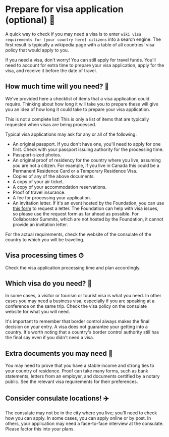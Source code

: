 # Prepare for visa application (optional) 🛂

A quick way to check if you may need a visa is to enter `wiki visa requirements
for [your country here] citizens` into a search engine. The first result is typically a
wikipedia page with a table of all countries' visa policy that would apply to you.

If you need a visa, don't worry! You can still apply for travel funds. You'll need
to account for extra time to prepare your visa application, apply for the visa,
and receive it before the date of travel.

## How much time will you need? 📅

We've provided here a checklist of items that a visa application could require.
Thinking about how long it will take you to prepare these will give you an idea of how
long it could take to prepare your visa application.

This is not a complete list! This is only a list of items that are typically requested
when visas are being processed.

Typical visa applications may ask for any or all of the following:

* An original passport. If you don't have one, you'll need to apply for one first.
Check with your passport issuing authority for the processing time.
* Passport-sized photos.
* An original proof of residency for the country where you live,
assuming you are not a citizen. For example, if you live in Canada this could be
a Permanent Residence Card or a Temporary Residence Visa.
* Copies of any of the above documents.
* A copy of your air ticket.
* A copy of your accommodation reservations.
* Proof of travel insurance.
* A fee for processing your application.
* An invitation letter. If it's an event hosted by the Foundation, you can use
[this form][visa-request-form] to request a letter. The Foundation
can help with visa issues, so please use the request form as far ahead as possible.
For Collaborator Summits, which are not hosted by the Foundation, it cannot provide
an invitation letter.

For the actual requirements, check the website of the consulate of the country to
which you will be traveling.

## Visa processing times ⏱

Check the visa application processing time and plan accordingly.

## Which visa do you need? 🛂

In some cases, a visitor or tourism or tourist visa is what you need. In other cases 
you may need a business visa, especially if you are speaking at a conference on the same 
trip. Check the visa policy on the consulate website for what you will need.

It's important to remember that border control always makes the final decision on your
entry. A visa does not guarantee your getting into a country. It's worth noting that 
a country's border control authority still has the final say even if you didn't need a 
visa.

## Extra documents you may need 📝

You may need to prove that you have a stable income and strong ties to your country
of residence. Proof can take many forms, such as bank statements, letters from
an employer, and documents certified by a notary public. See the relevant visa requirements
for their preferences.

## Consider consulate locations! ✈️

The consulate may not be in the city where you live; you'll need to check how you
can apply. In some cases, you can apply online or by post. In others, your application
may need a face-to-face interview at the consulate. Please factor this into your
plans.

[visa-request-form]: https://events.linuxfoundation.org/visa-request/ "visa request form"
